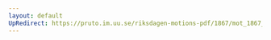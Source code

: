 ```yaml
---
layout: default
UpRedirect: https://pruto.im.uu.se/riksdagen-motions-pdf/1867/mot_1867__ak__141.pdf
---
```

